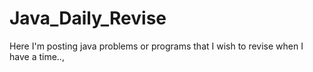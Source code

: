 # Java_Daily_Revise
Here I'm posting java problems or programs that I wish to revise when I have a time..,
